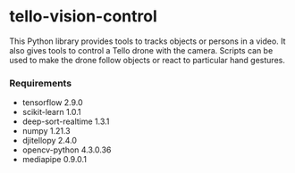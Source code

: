 # tello-vision-control

This Python library provides tools to tracks objects or persons in a video. It also gives tools to control a Tello drone with the camera. Scripts can be used to make the drone follow objects or react to particular hand gestures.

### Requirements

- tensorflow                   2.9.0
- scikit-learn                 1.0.1
- deep-sort-realtime           1.3.1
- numpy                        1.21.3
- djitellopy                   2.4.0
- opencv-python                4.3.0.36
- mediapipe                    0.9.0.1